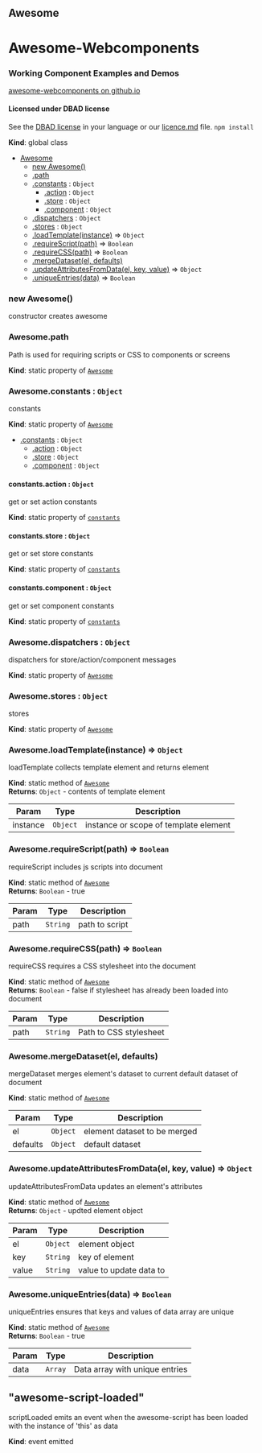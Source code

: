 <a name="Awesome"></a>
## Awesome
# Awesome-Webcomponents
### Working Component Examples and Demos
[awesome-webcomponents on github.io](https://riaevangelist.github.io/awesome-webcomponents/)
#### Licensed under DBAD license
See the [DBAD license](https://github.com/philsturgeon/dbad) in your language or our [licence.md](https://github.com/RIAEvangelist/awesome-webcomponents/blob/master/LICENSE.md) file.
`npm install `

**Kind**: global class  

* [Awesome](#Awesome)
    * [new Awesome()](#new_Awesome_new)
    * [.path](#Awesome.path)
    * [.constants](#Awesome.constants) : <code>Object</code>
        * [.action](#Awesome.constants.action) : <code>Object</code>
        * [.store](#Awesome.constants.store) : <code>Object</code>
        * [.component](#Awesome.constants.component) : <code>Object</code>
    * [.dispatchers](#Awesome.dispatchers) : <code>Object</code>
    * [.stores](#Awesome.stores) : <code>Object</code>
    * [.loadTemplate(instance)](#Awesome.loadTemplate) ⇒ <code>Object</code>
    * [.requireScript(path)](#Awesome.requireScript) ⇒ <code>Boolean</code>
    * [.requireCSS(path)](#Awesome.requireCSS) ⇒ <code>Boolean</code>
    * [.mergeDataset(el, defaults)](#Awesome.mergeDataset)
    * [.updateAttributesFromData(el, key, value)](#Awesome.updateAttributesFromData) ⇒ <code>Object</code>
    * [.uniqueEntries(data)](#Awesome.uniqueEntries) ⇒ <code>Boolean</code>

<a name="new_Awesome_new"></a>
### new Awesome()
constructor creates awesome

<a name="Awesome.path"></a>
### Awesome.path
Path is used for requiring scripts or CSS to components or screens

**Kind**: static property of <code>[Awesome](#Awesome)</code>  
<a name="Awesome.constants"></a>
### Awesome.constants : <code>Object</code>
constants

**Kind**: static property of <code>[Awesome](#Awesome)</code>  

* [.constants](#Awesome.constants) : <code>Object</code>
    * [.action](#Awesome.constants.action) : <code>Object</code>
    * [.store](#Awesome.constants.store) : <code>Object</code>
    * [.component](#Awesome.constants.component) : <code>Object</code>

<a name="Awesome.constants.action"></a>
#### constants.action : <code>Object</code>
get or set action constants

**Kind**: static property of <code>[constants](#Awesome.constants)</code>  
<a name="Awesome.constants.store"></a>
#### constants.store : <code>Object</code>
get or set store constants

**Kind**: static property of <code>[constants](#Awesome.constants)</code>  
<a name="Awesome.constants.component"></a>
#### constants.component : <code>Object</code>
get or set component constants

**Kind**: static property of <code>[constants](#Awesome.constants)</code>  
<a name="Awesome.dispatchers"></a>
### Awesome.dispatchers : <code>Object</code>
dispatchers for store/action/component messages

**Kind**: static property of <code>[Awesome](#Awesome)</code>  
<a name="Awesome.stores"></a>
### Awesome.stores : <code>Object</code>
stores

**Kind**: static property of <code>[Awesome](#Awesome)</code>  
<a name="Awesome.loadTemplate"></a>
### Awesome.loadTemplate(instance) ⇒ <code>Object</code>
loadTemplate collects template element and returns element

**Kind**: static method of <code>[Awesome](#Awesome)</code>  
**Returns**: <code>Object</code> - contents of template element  

| Param | Type | Description |
| --- | --- | --- |
| instance | <code>Object</code> | instance or scope of template element |

<a name="Awesome.requireScript"></a>
### Awesome.requireScript(path) ⇒ <code>Boolean</code>
requireScript includes js scripts into document

**Kind**: static method of <code>[Awesome](#Awesome)</code>  
**Returns**: <code>Boolean</code> - true  

| Param | Type | Description |
| --- | --- | --- |
| path | <code>String</code> | path to script |

<a name="Awesome.requireCSS"></a>
### Awesome.requireCSS(path) ⇒ <code>Boolean</code>
requireCSS requires a CSS stylesheet into the document

**Kind**: static method of <code>[Awesome](#Awesome)</code>  
**Returns**: <code>Boolean</code> - false if stylesheet has already been loaded into document  

| Param | Type | Description |
| --- | --- | --- |
| path | <code>String</code> | Path to CSS stylesheet |

<a name="Awesome.mergeDataset"></a>
### Awesome.mergeDataset(el, defaults)
mergeDataset merges element's dataset to current default dataset of document

**Kind**: static method of <code>[Awesome](#Awesome)</code>  

| Param | Type | Description |
| --- | --- | --- |
| el | <code>Object</code> | element dataset to be merged |
| defaults | <code>Object</code> | default dataset |

<a name="Awesome.updateAttributesFromData"></a>
### Awesome.updateAttributesFromData(el, key, value) ⇒ <code>Object</code>
updateAttributesFromData updates an element's attributes

**Kind**: static method of <code>[Awesome](#Awesome)</code>  
**Returns**: <code>Object</code> - updted element object  

| Param | Type | Description |
| --- | --- | --- |
| el | <code>Object</code> | element object |
| key | <code>String</code> | key of element |
| value | <code>String</code> | value to update data to |

<a name="Awesome.uniqueEntries"></a>
### Awesome.uniqueEntries(data) ⇒ <code>Boolean</code>
uniqueEntries ensures that keys and values of data array are unique

**Kind**: static method of <code>[Awesome](#Awesome)</code>  
**Returns**: <code>Boolean</code> - true  

| Param | Type | Description |
| --- | --- | --- |
| data | <code>Array</code> | Data array with unique entries |

<a name="event_awesome-script-loaded"></a>
## "awesome-script-loaded"
scriptLoaded emits an event when the awesome-script has been loaded with the instance of 'this' as data

**Kind**: event emitted  
